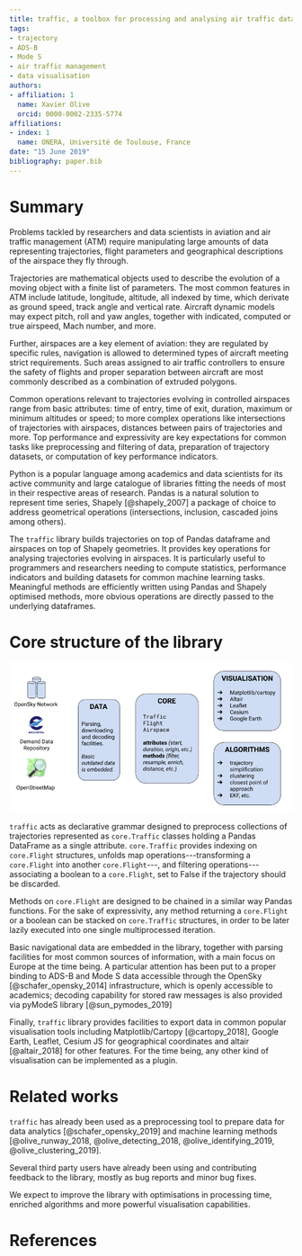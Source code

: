 ```yaml
---
title: traffic, a toolbox for processing and analysing air traffic data
tags:
- trajectory
- ADS-B
- Mode S
- air traffic management
- data visualisation
authors:
- affiliation: 1
  name: Xavier Olive
  orcid: 0000-0002-2335-5774
affiliations:
- index: 1
  name: ONERA, Université de Toulouse, France
date: "15 June 2019"
bibliography: paper.bib
---
```


# Summary


Problems tackled by researchers and data scientists in aviation and air traffic
management (ATM) require manipulating large amounts of data representing
trajectories, flight parameters and geographical descriptions of the airspace
they fly through.

Trajectories are mathematical objects used to describe the evolution of a moving
object with a finite list of parameters. The most common features in ATM
include latitude, longitude, altitude, all indexed by time, which derivate as
ground speed, track angle and vertical rate. Aircraft dynamic models may expect
pitch, roll and yaw angles, together with indicated, computed or true airspeed,
Mach number, and more.

Further, airspaces are a key element of aviation: they are regulated by specific
rules, navigation is allowed to determined types of aircraft meeting strict
requirements. Such areas assigned to air traffic controllers to ensure the
safety of flights and proper separation between aircraft are most commonly
described as a combination of extruded polygons.

Common operations relevant to trajectories evolving in controlled airspaces
range from basic attributes: time of entry, time of exit, duration, maximum
or minimum altitudes or speed; to more complex operations like intersections of
trajectories with airspaces, distances between pairs of trajectories and more.
Top performance and expressivity are key expectations for common tasks like
preprocessing and filtering of data, preparation of trajectory datasets, or
computation of key performance indicators.

Python is a popular language among academics and data scientists for its active
community and large catalogue of libraries fitting the needs of most in their
respective areas of research. Pandas is a natural solution to represent time
series, Shapely [@shapely_2007] a package of choice to address
geometrical operations (intersections, inclusion, cascaded joins among others).

The `traffic` library builds trajectories on top of Pandas dataframe and
airspaces on top of Shapely geometries. It provides key operations for analysing
trajectories evolving in airspaces. It is particularly useful to programmers and
researchers needing to compute statistics, performance indicators and building
datasets for common machine learning tasks. Meaningful methods are efficiently
written using Pandas and Shapely optimised methods, more obvious operations are
directly passed to the underlying dataframes.

# Core structure of the library

![Architecture of the library](architecture.png)

`traffic` acts as declarative grammar designed to preprocess collections of
trajectories represented as `core.Traffic` classes holding a Pandas DataFrame as
a single attribute. `core.Traffic` provides indexing on `core.Flight`
structures, unfolds map operations---transforming a `core.Flight` into another
`core.Flight`---, and filtering operations---associating a boolean to a
`core.Flight`, set to False if the trajectory should be discarded.

Methods on `core.Flight` are designed to be chained in a similar way Pandas
functions. For the sake of expressivity, any method returning a `core.Flight` or
a boolean can be stacked on `core.Traffic` structures, in order to be later
lazily executed into one single multiprocessed iteration.

Basic navigational data are embedded in the library, together with parsing
facilities for most common sources of information, with a main focus on Europe
at the time being. A particular attention has been put to a proper binding to
ADS-B and Mode S data accessible through the OpenSky [@schafer_opensky_2014]
infrastructure, which is openly accessible to academics; decoding capability for
stored raw messages is also provided via pyModeS library [@sun_pymodes_2019]

Finally, `traffic` library provides facilities to export data in common popular
visualisation tools including Matplotlib/Cartopy [@cartopy_2018], Google Earth,
Leaflet, Cesium JS for geographical coordinates and altair [@altair_2018] for
other features. For the time being, any other kind of visualisation can be
implemented as a plugin.

# Related works

`traffic` has already been used as a preprocessing tool to prepare data for data
analytics [@schafer_opensky_2019] and machine learning methods
[@olive_runway_2018, @olive_detecting_2018, @olive_identifying_2019,
@olive_clustering_2019].

Several third party users have already been using and contributing feedback to
the library, mostly as bug reports and minor bug fixes.

We expect to improve the library with optimisations in processing time, enriched
algorithms and more powerful visualisation capabilities.

# References



